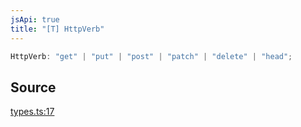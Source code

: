 ```yaml
---
jsApi: true
title: "[T] HttpVerb"
---
```


```ts
HttpVerb: "get" | "put" | "post" | "patch" | "delete" | "head";
```

## Source

[types.ts:17](https://github.com/markcowl/cadl/blob/3db15286/packages/http/src/types.ts#L17)
